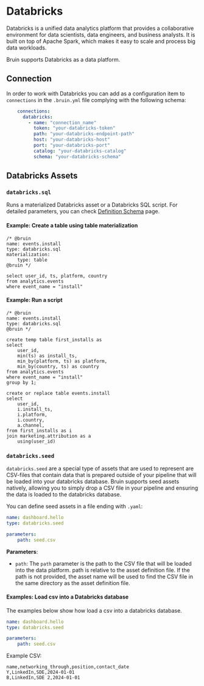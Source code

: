 # Databricks

Databricks is a unified data analytics platform that provides a collaborative environment for data scientists, data engineers, and business analysts. It is built on top of Apache Spark, which makes it easy to scale and process big data workloads.

Bruin supports Databricks as a data platform.

## Connection

In order to work with Databricks you can add as a configuration item to `connections` in the `.bruin.yml` file complying with the following schema:

```yaml
    connections:
      databricks:
        - name: "connection_name"
          token: "your-databricks-token"
          path: "your-databricks-endpoint-path"
          host: "your-databricks-host"
          port: "your-databricks-port"
          catalog: "your-databricks-catalog"
          schema: "your-databricks-schema"
```

## Databricks Assets

### `databricks.sql`
Runs a materialized Databricks asset or a Databricks SQL script. For detailed parameters, you can check [Definition Schema](../assets/definition-schema.md) page.

#### Example: Create a table using table materialization
```bruin-sql
/* @bruin
name: events.install
type: databricks.sql
materialization:
    type: table
@bruin */

select user_id, ts, platform, country
from analytics.events
where event_name = "install"
```

#### Example: Run a script
```bruin-sql
/* @bruin
name: events.install
type: databricks.sql
@bruin */

create temp table first_installs as
select 
    user_id, 
    min(ts) as install_ts,
    min_by(platform, ts) as platform,
    min_by(country, ts) as country
from analytics.events
where event_name = "install"
group by 1;

create or replace table events.install
select
    user_id, 
    i.install_ts,
    i.platform, 
    i.country,
    a.channel,
from first_installs as i
join marketing.attribution as a
    using(user_id)
```

### `databricks.seed`
`databricks.seed` are a special type of assets that are used to represent are CSV-files that contain data that is prepared outside of your pipeline that will be loaded into your databricks database. Bruin supports seed assets natively, allowing you to simply drop a CSV file in your pipeline and ensuring the data is loaded to the databricks database.

You can define seed assets in a file ending with `.yaml`:
```yaml
name: dashboard.hello
type: databricks.seed

parameters:
    path: seed.csv
```

**Parameters**:
- `path`:  The `path` parameter is the path to the CSV file that will be loaded into the data platform. path is relative to the asset definition file. If the path is not provided, the asset name will be used to find the CSV file in the same directory as the asset definition file.


####  Examples: Load csv into a Databricks database

The examples below show how load a csv into a databricks database.
```yaml
name: dashboard.hello
type: databricks.seed

parameters:
    path: seed.csv
```

Example CSV:

```csv
name,networking_through,position,contact_date
Y,LinkedIn,SDE,2024-01-01
B,LinkedIn,SDE 2,2024-01-01
```
